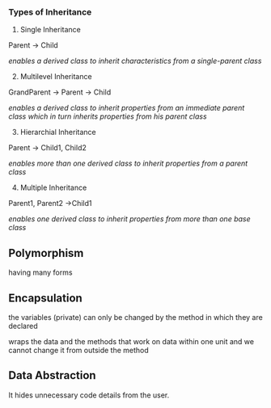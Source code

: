 ### Types of Inheritance

1. Single Inheritance

Parent -> Child

*enables a derived class to inherit characteristics from a single-parent class*

2. Multilevel Inheritance

GrandParent -> Parent -> Child

*enables a derived class to inherit properties from an immediate parent class which in turn inherits properties from his parent class*

3. Hierarchial Inheritance

Parent -> Child1, Child2

*enables more than one derived class to inherit properties from a parent class*


4. Multiple Inheritance

Parent1, Parent2 ->Child1

*enables one derived class to inherit properties from more than one base class*


## Polymorphism
having many forms

## Encapsulation
the variables (private) can only be changed by the method in which they are declared

wraps the data and the methods that work on data within one unit and we cannot change it from outside the method

## Data Abstraction 
It hides unnecessary code details from the user. 